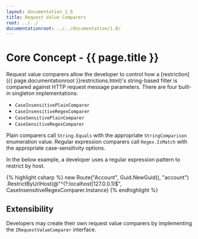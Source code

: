 ```yaml
---
layout: documentation_1_0
title: Request Value Comparers
root: ../../
documentationroot: ../../documentation/1.0/
---
```

Core Concept - {{ page.title }}
=
Request value comparers allow the developer to control how a [restriction]({{ page.documentationroot }}restrictions.html)'s string-based filter is compared against HTTP request message parameters. There are four built-in singleton implementations:
* ```CaseInsensitivePlainComparer```
* ```CaseInsensitiveRegexComparer```
* ```CaseSensitivePlainComparer```
* ```CaseSensitiveRegexComparer```

Plain comparers call ```String.Equals``` with the appropriate ```StringComparison``` enumeration value. Regular expression comparers call ```Regex.IsMatch``` with the appropriate case-sensitivity options.

In the below example, a developer uses a regular expression pattern to restrict by host.

{% highlight csharp %}
new Route("Account", Guid.NewGuid(), "account")
  .RestrictByUrlHost(@"^(?:localhost|127\.0\.0\.1)$", CaseInsensitiveRegexComparer.Instance)
{% endhighlight %}

Extensibility
-
Developers may create their own request value comparers by implementing the ```IRequestValueComparer``` interface.